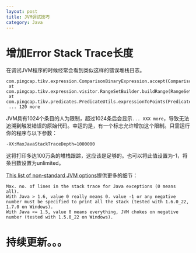 ```yaml
---
layout: post
title: JVM调试技巧
category: Java
---
```


# 增加Error Stack Trace长度

在调试JVM程序的时候经常会看到类似这样的错误堆栈日志。

```
com.pingcap.tikv.expression.ComparisonBinaryExpression.accept(ComparisonBinaryExpression.java:115)
 at com.pingcap.tikv.expression.visitor.RangeSetBuilder.buildRange(RangeSetBuilder.java:130)
 at com.pingcap.tikv.predicates.PredicateUtils.expressionToPoints(PredicateUtils.java:124)
 ... 120 more
 ```

JVM具有1024个条目的人为限制，超过1024条后会显示`... XXX more`，导致无法追溯到触发错误的原始代码。幸运的是，有一个标志允许增加这个限制。只需运行你的程序与以下参数：
```
-XX:MaxJavaStackTraceDepth=1000000
```

这将打印多达100万条的堆栈跟踪，这应该是足够的。也可以将此值设置为-1，将条目数设置为unlimited。

[This list of non-standard JVM options](http://stas-blogspot.blogspot.com/2011/07/most-complete-list-of-xx-options-for.html#MaxJavaStackTraceDepth)提供更多的细节：

```
Max. no. of lines in the stack trace for Java exceptions (0 means all).
With Java > 1.6, value 0 really means 0. value -1 or any negative number must be specified to print all the stack (tested with 1.6.0_22, 1.7.0 on Windows).
With Java <= 1.5, value 0 means everything, JVM chokes on negative number (tested with 1.5.0_22 on Windows).
```

# 持续更新。。。

